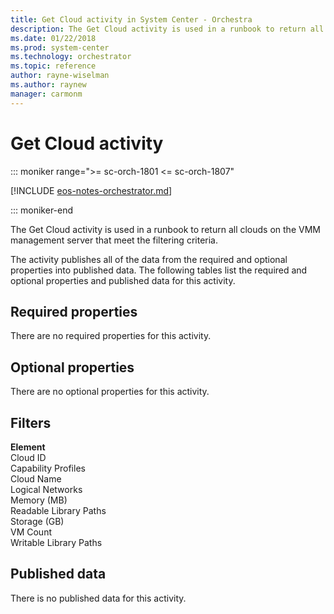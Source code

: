 ```yaml
---
title: Get Cloud activity in System Center - Orchestra
description: The Get Cloud activity is used in a runbook to return all clouds on the VMM management server that meet the filtering criteria.
ms.date: 01/22/2018
ms.prod: system-center
ms.technology: orchestrator
ms.topic: reference
author: rayne-wiselman
ms.author: raynew
manager: carmonm
---
```


# Get Cloud activity

::: moniker range=">= sc-orch-1801 <= sc-orch-1807"

[!INCLUDE [eos-notes-orchestrator.md](../includes/eos-notes-orchestrator.md)]

::: moniker-end

The Get Cloud activity is used in a runbook to return all clouds on the VMM management server that meet the filtering criteria.

The activity publishes all of the data from the required and optional properties into published data. The following tables list the required and optional properties and published data for this activity.

## Required properties

There are no required properties for this activity.

## Optional properties

There are no optional properties for this activity.

## Filters

**Element**<br>
Cloud ID<br>Capability Profiles<br>Cloud Name<br>Logical Networks<br>Memory (MB)<br>Readable Library Paths<br>Storage (GB)<br>VM Count<br>Writable Library Paths

## Published data

There is no published data for this activity.
